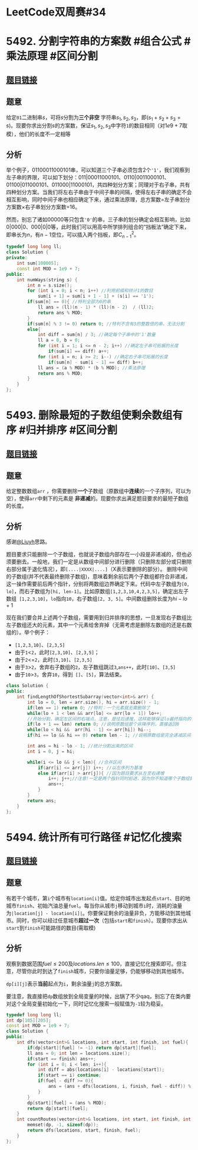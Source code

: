# LeetCode双周赛#34

# 5492. 分割字符串的方案数 #组合公式 #乘法原理  #区间分割

##  [题目链接](https://leetcode-cn.com/problems/number-of-ways-to-split-a-string/)

## 题意

给定`01`二进制串$s$，可将$s$分割为**三个非空** 字符串$s_1,s_2,s_3$，即($s_1+s_2+s_3=s$)。现要你求出分割$s$的方案数，保证$s_1,s_2,s_3$中字符`1`的数目相同（对$1e9+7$取模），他们的长度不一定相等

## 分析

举个例子，$01100011000101$串，可以知道三个子串必须包含2个`'1'`，我们观察到左子串的界限，可以如下划分：$011|00011000101$、$0110|0011000101$、$01100|011000101$、$011000|11000101$，共四种划分方案；同理对于右子串，共有四种划分方案。当我们将左右子串由于中间子串的间隔，使得左右子串的确定不会相互影响，同时中间子串也相应确定下来，通过乘法原理，总方案数=左子串划分方案数$\times$右子串划分方案数=16。

然而，别忘了诸如$00000$等只包含`'0'`的串，三子串的划分确定会相互影响，比如$0|000|0$、$000|0|0$等，此时我们可以用高中所学排列组合的“挡板法”确定下来，即串长为$n$，有$n-1$空位，可以插入两个挡板，即$C^2_{n-1}$。

```c++
typedef long long ll;
class Solution {
private:
    int sum[100005];
    const int MOD = 1e9 + 7;
public:
    int numWays(string s) {
        int n = s.size();
        for (int i = 0; i < n; i++) //利用前缀和统计1的数目
            sum[i + 1] = sum[i + 1 - 1] + (s[i] == '1');
        if(sum[n] == 0){ //特判全部为0的串
            ll ans = (ll)(n - 1) * (ll)(n - 2)  / (ll)2;
            return ans % MOD;
        }
        if(sum[n] % 3 != 0) return 0; //特判不含有3的整数倍的串，无法分割
        else{
            int diff = sum[n] / 3; //确定每个子串中的'1'数量
            ll a = 0, b = 0;
            for (int i = 1; i <= n - 2; i++) //确定左子串可拓展的长度
                if(sum[i] == diff) a++;
            for (int i = n; i >= 2; i--) //确定右子串可拓展的长度
                if(sum[n] - sum[i - 1] == diff) b++;
            ll ans = (a % MOD) * (b % MOD); //乘法原理
            return ans % MOD;
        }
    }
};
```

# 5493. 删除最短的子数组使剩余数组有序 #归并排序 #区间分割

## [题目链接](https://leetcode-cn.com/problems/shortest-subarray-to-be-removed-to-make-array-sorted/)

## 题意

给定整数数组`arr` ，你需要删除**一个**子数组（原数组中**连续**的一个子序列，可以为空），使得`arr`中剩下的元素是 **非递减**的。现要你求出满足题目要求的最短子数组的长度。

## 分析

感谢[@Liuyh](https://leetcode-cn.com/u/liuyh/)思路。

题目要求只能删除一个子数组，也就说子数组内部存在一小段是非递减的，但也必须要删去。一般地，我们一定是从数组中间部分进行删除（只删除左部分或只删除右部分属于退化情况），即`[....|XXXX|....]`（X表示要删除的部分）。 删除中间的子数组(并不代表最终删除子数组)，意味着剩余前后两个子数组都符合非递减，这一操作需要前后两个指针，分别将两数组边界确定下来。代码中左子数组为`[0, lo]`，而右子数组为`[hi, len-1]`。比如原数组`[1,2,3,10,4,2,3,5]`，确定出左子数组` [1,2,3,10]`，`lo`指向`10`，右子数组`[2, 3, 5]`。中间数组删除长度为$hi-lo+1$

现在我们要合并上述两个子数组，需要用到归并排序的思想，一旦发现右子数组比左子数组还大的元素，其中一个元素给舍弃掉（无需考虑是删除左数组的还是右数组的）。举个例子：

+ `[1,2,3,10]`、`[2,3,5]` 
+ 由于`1`<`2`，此时`[2,3,10]`、`[2,3,5]`；
+ 由于`2`<=`2`，此时`[3,10]`、`[2,3,5]`
+ 由于`3`>`2`，舍弃右子数组的`2`，左子数组跳过`3`,`ans++`，此时`[10]`、`[3,5]`
+ 由于`10`>`3`，舍弃`10`，得到` []`、`[5]`，算法结束。

```c++
class Solution {
public:
    int findLengthOfShortestSubarray(vector<int>& arr) {
        int lo = 0, len = arr.size(), hi = arr.size() - 1;
        if(len == 1) return 0; //特判：一个元素就无需删除了
        while(lo + 1 < len && arr[lo] <= arr[lo + 1]) lo++;
        //开始分割，确定左区间的右端点，注意，是往后递推，这样能够保证lo最终指向的依然是非降左子序列的右端点
        if(lo + 1 == len) return 0; //说明原数组是个非降序列，直接返回0
        while(lo < hi &&  arr[hi - 1] <= arr[hi]) hi--;
        if(hi == lo && hi == 0) return len - 1; //说明原数组是完全递减区间

        int ans = hi - lo - 1; //统计分割出来的区间
        int i = 0, j = hi; 

        while(i <= lo && j < len){ //合并区间
            if(arr[i] <= arr[j]) i++; //以左序列为基准
            else if(arr[i] > arr[j]){ //因为题目要求从左至右递增
                i++; j++;//注意!一定是两个指针同时前进，因为你不知道哪个子数组影响最终结果
                ans++;
            }
        }
        return ans;
    }
};
```

# 5494. 统计所有可行路径 #记忆化搜索

## [题目链接](https://leetcode-cn.com/problems/count-all-possible-routes/)

## 题意

有若干个城市，第`i`个城市有`location[i]`值。给定你城市出发起点`start`、目的地城市`finish`、初始汽油总量`fuel`。每当你从城市`j`移动到城市`i`时，消耗的油量为`|location[j] - location[i]|`。你要保证剩余的油量非负，方能移动到其他城市。同时，你可以经过任意城市**超过一次**（包括`start`和`finish`）。现要你求出从`start`到`finish`可能路径的数目(需取模)

## 分析

观察到数据范围$fuel\leq200$及$locations.len\leq100$，直接记忆化搜索即可。但注意，尽管你此时到达了`finish`城市，只要你油量足够，仍能够移动到其他城市。

`dp[i][j]`表示**当前**起点为`i`，剩余油量`j`的总方案数。

要注意，我直接把`dp`数组放到全局变量的时候，出锅了不少qaq，别忘了在类内要对这个全局变量初始化一下，同时记忆化搜索一般赋值为`-1`较为稳妥。

```c++
typedef long long ll;
int dp[105][205];
const int MOD = 1e9 + 7;
class Solution {
public:
    int dfs(vector<int>& locations, int start, int finish, int fuel){
        if(dp[start][fuel] != -1) return dp[start][fuel];
        ll ans = 0; int len = locations.size();
        if(start == finish) ans++;
        for (int i = 0; i < len; i++){
            int diff = abs(locations[i] - locations[start]);
            if(start == i) continue;
            if(fuel - diff >= 0){
                ans = (ans + dfs(locations, i, finish, fuel - diff)) % MOD;
            }
        }
        dp[start][fuel] = (ans % MOD);
        return dp[start][fuel];
    }
    int countRoutes(vector<int>& locations, int start, int finish, int fuel) {
        memset(dp, -1, sizeof(dp));
        return dfs(locations, start, finish, fuel);
    }
};
```





